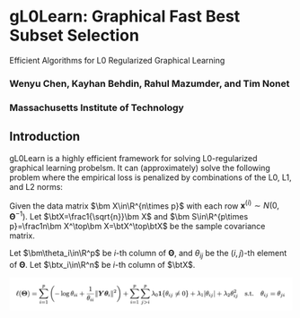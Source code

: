 # gL0Learn: Graphical Fast Best Subset Selection
Efficient Algorithms for L0 Regularized Graphical Learning

### Wenyu Chen, Kayhan Behdin, Rahul Mazumder, and Tim Nonet
### Massachusetts Institute of Technology

## Introduction
gL0Learn is a highly efficient framework for solving L0-regularized graphical learning probelsm. It can (approximately) solve the following problem where the empirical loss is penalized by combinations of the L0, L1, and L2 norms:

Given the data matrix $\bm X\in\R^{n\times p}$ with each row $\bm x^{(i)}\sim N(0,\bm\Theta^{-1})$. 
Let $\btX=\frac1{\sqrt{n}}\bm X$ and $\bm S\in\R^{p\times p}=\frac1n\bm X^\top\bm X=\btX^\top\btX$ be the sample covariance matrix.

Let $\bm\theta_i\in\R^p$ be $i$-th column of $\bm\Theta$, and $\theta_{ij}$ be the $(i,j)$-th element of $\bm\Theta$. Let $\btx_i\in\R^n$ be $i$-th column of $\btX$.

![Alt text](/docs/images/symmetric-pseudo-likelihood-loss-function.png)
